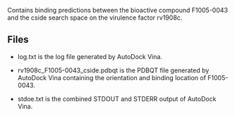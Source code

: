 Contains binding predictions between the bioactive compound F1005-0043 and the cside search space on the virulence factor rv1908c.

## Files

- log.txt is the log file generated by AutoDock Vina.

- rv1908c_F1005-0043_cside.pdbqt is the PDBQT file generated by AutoDock Vina containing the orientation and binding location of F1005-0043.

- stdoe.txt is the combined STDOUT and STDERR output of AutoDock Vina.

